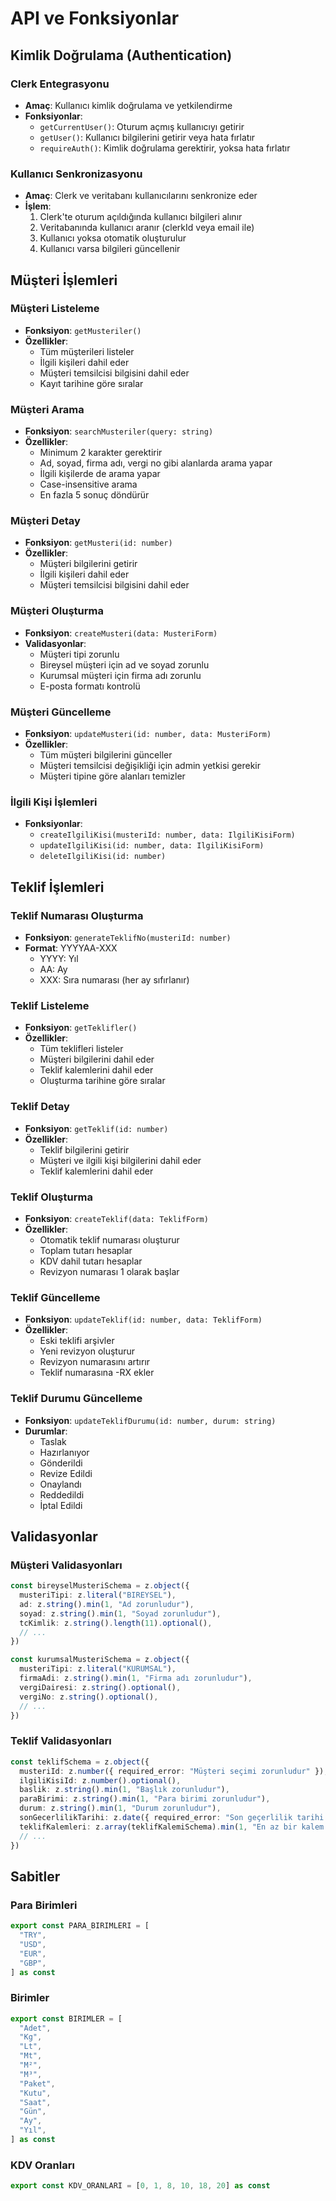 # API ve Fonksiyonlar

## Kimlik Doğrulama (Authentication)

### Clerk Entegrasyonu
- **Amaç**: Kullanıcı kimlik doğrulama ve yetkilendirme
- **Fonksiyonlar**:
  - `getCurrentUser()`: Oturum açmış kullanıcıyı getirir
  - `getUser()`: Kullanıcı bilgilerini getirir veya hata fırlatır
  - `requireAuth()`: Kimlik doğrulama gerektirir, yoksa hata fırlatır

### Kullanıcı Senkronizasyonu
- **Amaç**: Clerk ve veritabanı kullanıcılarını senkronize eder
- **İşlem**:
  1. Clerk'te oturum açıldığında kullanıcı bilgileri alınır
  2. Veritabanında kullanıcı aranır (clerkId veya email ile)
  3. Kullanıcı yoksa otomatik oluşturulur
  4. Kullanıcı varsa bilgileri güncellenir

## Müşteri İşlemleri

### Müşteri Listeleme
- **Fonksiyon**: `getMusteriler()`
- **Özellikler**:
  - Tüm müşterileri listeler
  - İlgili kişileri dahil eder
  - Müşteri temsilcisi bilgisini dahil eder
  - Kayıt tarihine göre sıralar

### Müşteri Arama
- **Fonksiyon**: `searchMusteriler(query: string)`
- **Özellikler**:
  - Minimum 2 karakter gerektirir
  - Ad, soyad, firma adı, vergi no gibi alanlarda arama yapar
  - İlgili kişilerde de arama yapar
  - Case-insensitive arama
  - En fazla 5 sonuç döndürür

### Müşteri Detay
- **Fonksiyon**: `getMusteri(id: number)`
- **Özellikler**:
  - Müşteri bilgilerini getirir
  - İlgili kişileri dahil eder
  - Müşteri temsilcisi bilgisini dahil eder

### Müşteri Oluşturma
- **Fonksiyon**: `createMusteri(data: MusteriForm)`
- **Validasyonlar**:
  - Müşteri tipi zorunlu
  - Bireysel müşteri için ad ve soyad zorunlu
  - Kurumsal müşteri için firma adı zorunlu
  - E-posta formatı kontrolü

### Müşteri Güncelleme
- **Fonksiyon**: `updateMusteri(id: number, data: MusteriForm)`
- **Özellikler**:
  - Tüm müşteri bilgilerini günceller
  - Müşteri temsilcisi değişikliği için admin yetkisi gerekir
  - Müşteri tipine göre alanları temizler

### İlgili Kişi İşlemleri
- **Fonksiyonlar**:
  - `createIlgiliKisi(musteriId: number, data: IlgiliKisiForm)`
  - `updateIlgiliKisi(id: number, data: IlgiliKisiForm)`
  - `deleteIlgiliKisi(id: number)`

## Teklif İşlemleri

### Teklif Numarası Oluşturma
- **Fonksiyon**: `generateTeklifNo(musteriId: number)`
- **Format**: YYYYAA-XXX
  - YYYY: Yıl
  - AA: Ay
  - XXX: Sıra numarası (her ay sıfırlanır)

### Teklif Listeleme
- **Fonksiyon**: `getTeklifler()`
- **Özellikler**:
  - Tüm teklifleri listeler
  - Müşteri bilgilerini dahil eder
  - Teklif kalemlerini dahil eder
  - Oluşturma tarihine göre sıralar

### Teklif Detay
- **Fonksiyon**: `getTeklif(id: number)`
- **Özellikler**:
  - Teklif bilgilerini getirir
  - Müşteri ve ilgili kişi bilgilerini dahil eder
  - Teklif kalemlerini dahil eder

### Teklif Oluşturma
- **Fonksiyon**: `createTeklif(data: TeklifForm)`
- **Özellikler**:
  - Otomatik teklif numarası oluşturur
  - Toplam tutarı hesaplar
  - KDV dahil tutarı hesaplar
  - Revizyon numarası 1 olarak başlar

### Teklif Güncelleme
- **Fonksiyon**: `updateTeklif(id: number, data: TeklifForm)`
- **Özellikler**:
  - Eski teklifi arşivler
  - Yeni revizyon oluşturur
  - Revizyon numarasını artırır
  - Teklif numarasına -RX ekler

### Teklif Durumu Güncelleme
- **Fonksiyon**: `updateTeklifDurumu(id: number, durum: string)`
- **Durumlar**:
  - Taslak
  - Hazırlanıyor
  - Gönderildi
  - Revize Edildi
  - Onaylandı
  - Reddedildi
  - İptal Edildi

## Validasyonlar

### Müşteri Validasyonları
```typescript
const bireyselMusteriSchema = z.object({
  musteriTipi: z.literal("BIREYSEL"),
  ad: z.string().min(1, "Ad zorunludur"),
  soyad: z.string().min(1, "Soyad zorunludur"),
  tcKimlik: z.string().length(11).optional(),
  // ...
})

const kurumsalMusteriSchema = z.object({
  musteriTipi: z.literal("KURUMSAL"),
  firmaAdi: z.string().min(1, "Firma adı zorunludur"),
  vergiDairesi: z.string().optional(),
  vergiNo: z.string().optional(),
  // ...
})
```

### Teklif Validasyonları
```typescript
const teklifSchema = z.object({
  musteriId: z.number({ required_error: "Müşteri seçimi zorunludur" }),
  ilgiliKisiId: z.number().optional(),
  baslik: z.string().min(1, "Başlık zorunludur"),
  paraBirimi: z.string().min(1, "Para birimi zorunludur"),
  durum: z.string().min(1, "Durum zorunludur"),
  sonGecerlilikTarihi: z.date({ required_error: "Son geçerlilik tarihi zorunludur" }),
  teklifKalemleri: z.array(teklifKalemiSchema).min(1, "En az bir kalem eklemelisiniz"),
  // ...
})
```

## Sabitler

### Para Birimleri
```typescript
export const PARA_BIRIMLERI = [
  "TRY",
  "USD",
  "EUR",
  "GBP",
] as const
```

### Birimler
```typescript
export const BIRIMLER = [
  "Adet",
  "Kg",
  "Lt",
  "Mt",
  "M²",
  "M³",
  "Paket",
  "Kutu",
  "Saat",
  "Gün",
  "Ay",
  "Yıl",
] as const
```

### KDV Oranları
```typescript
export const KDV_ORANLARI = [0, 1, 8, 10, 18, 20] as const
``` 